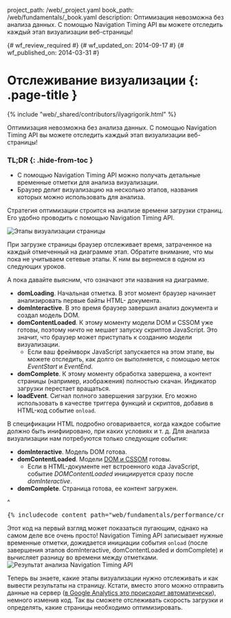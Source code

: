 project_path: /web/_project.yaml
book_path: /web/fundamentals/_book.yaml
description: Оптимизация невозможна без анализа данных. С помощью Navigation Timing API вы можете отследить каждый этап визуализации веб-страницы!

{# wf_review_required #}
{# wf_updated_on: 2014-09-17 #}
{# wf_published_on: 2014-03-31 #}

# Отслеживание визуализации {: .page-title }

{% include "web/_shared/contributors/ilyagrigorik.html" %}


Оптимизация невозможна без анализа данных. С помощью Navigation Timing API вы можете отследить каждый этап визуализации веб-страницы!


### TL;DR {: .hide-from-toc }
- С помощью Navigation Timing API можно получать детальные временные отметки для анализа визуализации.
- Браузер делит визуализацию на несколько этапов, названия которых можно использовать для анализа.


Стратегия оптимизации строится на анализе времени загрузки страниц. Его удобно проводить с помощью Navigation Timing API.

<img src="images/dom-navtiming.png" class="center" alt="Этапы визуализации страницы">

При загрузке страницы браузер отслеживает время, затраченное на каждый отмеченный на диаграмме этап. Обратите внимание, что мы пока не учитываем сетевые этапы. К ним вы вернемся в одном из следующих уроков.

А пока давайте выясним, что означают эти названия на диаграмме.

* **domLoading**. Начальная отметка. В этот момент браузер начинает анализировать первые байты HTML-
  документа.
* **domInteractive**. В это время браузер завершил анализ документа и создал модель DOM.
* **domContentLoaded**. К этому моменту модели DOM и CSSOM уже готовы, поэтому ничто не мешает запуску скриптов JavaScript. Это значит, что браузер может приступать к созданию модели визуализации.
    * Если ваш фреймворк JavaScript запускается на этом этапе, вы можете отследить, как долго он выполняется, с помощью меток _EventStart_ и _EventEnd_.
* **domComplete**. К этому моменту обработка завершена, а контент страницы (например, изображения) полностью скачан. Индикатор загрузки перестает вращаться.
* **loadEvent**. Сигнал полного завершения загрузки. Его можно использовать в качестве триггера функций и скриптов, добавив в HTML-код событие `onload`.

В спецификации HTML подробно оговаривается, когда каждое событие должно быть инифиировано, при каких условиях и т. д. Для анализа визуализации нам потребуются только следующие события:

* **domInteractive**. Модель DOM готова.
* **domContentLoaded**. Модели [DOM и CSSOM](http://calendar.perfplanet.com/2012/deciphering-the-critical-rendering-path/) готовы.
    * Если в HTML-документе нет встроенного кода JavaScript, событие _DOMContentLoaded_ инициируется сразу после _domInteractive_.
* **domComplete**. Страница готова, ее контент загружен.

^

<pre class="prettyprint">
{% includecode content_path="web/fundamentals/performance/critical-rendering-path/_code/measure_crp.html" region_tag="full"   adjust_indentation="auto" %}
</pre>

Этот код на первый взгляд может показаться пугающим, однако на самом деле все очень просто! Navigation Timing API записывает нужные временные отметки, дожидается инициации события `onload` (после завершения этапов domInteractive, domContentLoaded и domComplete) и вычисляет разницу во времени между отметками.
<img src="images/device-navtiming-small.png" class="center" alt="Результат анализа Navigation Timing API">

Теперь вы знаете, какие этапы визуализации нужно отслеживать и как вывести результаты на страницу. Кстати, вместо этого можно отправить данные на сервер ([в Google Analytics это происходит автоматически](https://support.google.com/analytics/answer/1205784?hl=ru)), немного изменив код. Так вы сможете отслеживать скорость загрузки и определять, какие страницы необходимо оптимизировать.



